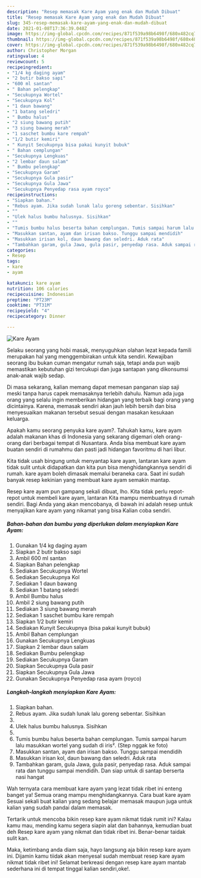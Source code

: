 ```yaml
---
description: "Resep memasak Kare Ayam yang enak dan Mudah Dibuat"
title: "Resep memasak Kare Ayam yang enak dan Mudah Dibuat"
slug: 345-resep-memasak-kare-ayam-yang-enak-dan-mudah-dibuat
date: 2021-01-08T17:36:39.048Z
image: https://img-global.cpcdn.com/recipes/871f539a98b6498f/680x482cq70/kare-ayam-foto-resep-utama.jpg
thumbnail: https://img-global.cpcdn.com/recipes/871f539a98b6498f/680x482cq70/kare-ayam-foto-resep-utama.jpg
cover: https://img-global.cpcdn.com/recipes/871f539a98b6498f/680x482cq70/kare-ayam-foto-resep-utama.jpg
author: Christopher Morgan
ratingvalue: 4
reviewcount: 5
recipeingredient:
- "1/4 kg daging ayam"
- "2 butir bakso sapi"
- "600 ml santan"
- " Bahan pelengkap"
- "Secukupnya Wortel"
- "Secukupnya Kol"
- "1 daun bawang"
- "1 batang seledri"
- " Bumbu halus"
- "2 siung bawang putih"
- "3 siung bawang merah"
- "1 saschet bumbu kare rempah"
- "1/2 butir kemiri"
- " Kunyit Secukupnya bisa pakai kunyit bubuk"
- " Bahan cemplungan"
- "Secukupnya Lengkuas"
- "2 lembar daun salam"
- " Bumbu pelengkap"
- "Secukupnya Garam"
- "Secukupnya Gula pasir"
- "Secukupnya Gula Jawa"
- "Secukupnya Penyedap rasa ayam royco"
recipeinstructions:
- "Siapkan bahan."
- "Rebus ayam. Jika sudah lunak lalu goreng sebentar. Sisihkan"
- ""
- "Ulek halus bumbu halusnya. Sisihkan"
- ""
- "Tumis bumbu halus beserta bahan cemplungan. Tumis sampai harum lalu masukkan wortel yang sudah di iris². (Step nggak ke foto)"
- "Masukkan santan, ayam dan irisan bakso. Tunggu sampai mendidih"
- "Masukkan irisan kol, daun bawang dan seledri. Aduk rata"
- "Tambahkan garam, gula Jawa, gula pasir, penyedap rasa. Aduk sampai rata dan tunggu sampai mendidih. Dan siap untuk di santap berserta nasi hangat"
categories:
- Resep
tags:
- kare
- ayam

katakunci: kare ayam 
nutrition: 106 calories
recipecuisine: Indonesian
preptime: "PT23M"
cooktime: "PT31M"
recipeyield: "4"
recipecategory: Dinner

---
```



![Kare Ayam](https://img-global.cpcdn.com/recipes/871f539a98b6498f/680x482cq70/kare-ayam-foto-resep-utama.jpg)

Selaku seorang yang hobi masak, menyuguhkan olahan lezat kepada famili merupakan hal yang menggembirakan untuk kita sendiri. Kewajiban seorang ibu bukan cuman mengatur rumah saja, tetapi anda pun wajib memastikan kebutuhan gizi tercukupi dan juga santapan yang dikonsumsi anak-anak wajib sedap.

Di masa  sekarang, kalian memang dapat memesan panganan siap saji meski tanpa harus capek memasaknya terlebih dahulu. Namun ada juga orang yang selalu ingin memberikan hidangan yang terbaik bagi orang yang dicintainya. Karena, memasak sendiri akan jauh lebih bersih dan bisa menyesuaikan makanan tersebut sesuai dengan masakan kesukaan keluarga. 



Apakah kamu seorang penyuka kare ayam?. Tahukah kamu, kare ayam adalah makanan khas di Indonesia yang sekarang digemari oleh orang-orang dari berbagai tempat di Nusantara. Anda bisa membuat kare ayam buatan sendiri di rumahmu dan pasti jadi hidangan favoritmu di hari libur.

Kita tidak usah bingung untuk menyantap kare ayam, lantaran kare ayam tidak sulit untuk didapatkan dan kita pun bisa menghidangkannya sendiri di rumah. kare ayam boleh dimasak memalui beraneka cara. Saat ini sudah banyak resep kekinian yang membuat kare ayam semakin mantap.

Resep kare ayam pun gampang sekali dibuat, lho. Kita tidak perlu repot-repot untuk membeli kare ayam, lantaran Kita mampu membuatnya di rumah sendiri. Bagi Anda yang akan mencobanya, di bawah ini adalah resep untuk menyajikan kare ayam yang nikamat yang bisa Kalian coba sendiri.

<!--inarticleads1-->

##### Bahan-bahan dan bumbu yang diperlukan dalam menyiapkan Kare Ayam:

1. Gunakan 1/4 kg daging ayam
1. Siapkan 2 butir bakso sapi
1. Ambil 600 ml santan
1. Siapkan  Bahan pelengkap
1. Sediakan Secukupnya Wortel
1. Sediakan Secukupnya Kol
1. Sediakan 1 daun bawang
1. Sediakan 1 batang seledri
1. Ambil  Bumbu halus
1. Ambil 2 siung bawang putih
1. Sediakan 3 siung bawang merah
1. Sediakan 1 saschet bumbu kare rempah
1. Siapkan 1/2 butir kemiri
1. Sediakan  Kunyit Secukupnya (bisa pakai kunyit bubuk)
1. Ambil  Bahan cemplungan
1. Gunakan Secukupnya Lengkuas
1. Siapkan 2 lembar daun salam
1. Sediakan  Bumbu pelengkap
1. Sediakan Secukupnya Garam
1. Siapkan Secukupnya Gula pasir
1. Siapkan Secukupnya Gula Jawa
1. Gunakan Secukupnya Penyedap rasa ayam (royco)




<!--inarticleads2-->

##### Langkah-langkah menyiapkan Kare Ayam:

1. Siapkan bahan.
1. Rebus ayam. Jika sudah lunak lalu goreng sebentar. Sisihkan
1. 
1. Ulek halus bumbu halusnya. Sisihkan
1. 
1. Tumis bumbu halus beserta bahan cemplungan. Tumis sampai harum lalu masukkan wortel yang sudah di iris². (Step nggak ke foto)
1. Masukkan santan, ayam dan irisan bakso. Tunggu sampai mendidih
1. Masukkan irisan kol, daun bawang dan seledri. Aduk rata
1. Tambahkan garam, gula Jawa, gula pasir, penyedap rasa. Aduk sampai rata dan tunggu sampai mendidih. Dan siap untuk di santap berserta nasi hangat




Wah ternyata cara membuat kare ayam yang lezat tidak ribet ini enteng banget ya! Semua orang mampu menghidangkannya. Cara buat kare ayam Sesuai sekali buat kalian yang sedang belajar memasak maupun juga untuk kalian yang sudah pandai dalam memasak.

Tertarik untuk mencoba bikin resep kare ayam nikmat tidak rumit ini? Kalau kamu mau, mending kamu segera siapin alat dan bahannya, kemudian buat deh Resep kare ayam yang nikmat dan tidak ribet ini. Benar-benar taidak sulit kan. 

Maka, ketimbang anda diam saja, hayo langsung aja bikin resep kare ayam ini. Dijamin kamu tiidak akan menyesal sudah membuat resep kare ayam nikmat tidak ribet ini! Selamat berkreasi dengan resep kare ayam mantab sederhana ini di tempat tinggal kalian sendiri,oke!.

